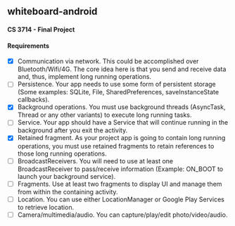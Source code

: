 ## whiteboard-android

#### CS 3714 - Final Project

#### Requirements

- [x] Communication via network. This could be accomplished over Bluetooth/Wifi/4G. The core idea here is that you send and receive data and, thus, implement long running operations.
- [ ] Persistence. Your app needs to use some form of persistent storage (Some examples: SQLite, File, SharedPreferences, saveInstanceState callbacks).
- [x] Background operations. You must use background threads (AsyncTask, Thread or any other variants) to execute long running tasks.
- [ ] Service. Your app should have a Service that will continue running in the background after you exit the activity.
- [x] Retained fragment. As your project app is going to contain long running operations, you must use retained fragments to retain references to those long running operations.
- [ ] BroadcastReceivers. You will need to use at least one BroadcastReceiver to pass/receive information (Example: ON_BOOT to launch your background service).
- [ ] Fragments. Use at least two fragments to display UI and manage them from within the containing activity.
- [ ] Location. You can use either LocationManager or Google Play Services to retrieve location.
- [ ] Camera/multimedia/audio. You can capture/play/edit photo/video/audio.
